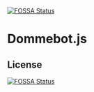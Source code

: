 [![FOSSA Status](https://app.fossa.io/api/projects/git%2Bgithub.com%2FItsPhant%2FDommebot.js.svg?type=shield)](https://app.fossa.io/projects/git%2Bgithub.com%2FItsPhant%2FDommebot.js?ref=badge_shield)

# Dommebot.js

## License
[![FOSSA Status](https://app.fossa.io/api/projects/git%2Bgithub.com%2FItsPhant%2FDommebot.js.svg?type=large)](https://app.fossa.io/projects/git%2Bgithub.com%2FItsPhant%2FDommebot.js?ref=badge_large)
